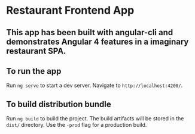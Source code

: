 # Restaurant Frontend App

## This app has been built with angular-cli and demonstrates Angular 4 features in a imaginary restaurant SPA.

## To run the app

Run `ng serve` to start a dev server. 
Navigate to `http://localhost:4200/`. 

## To build distribution bundle

Run `ng build` to build the project. The build artifacts will be stored in the `dist/` directory. 
Use the `-prod` flag for a production build.
